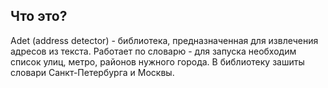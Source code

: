 ## Что это? 

Adet (address detector) - библиотека, предназначенная для извлечения адресов из текста. Работает по словарю - для запуска необходим список улиц, метро, районов нужного города. В библиотеку зашиты словари Санкт-Петербурга и Москвы.